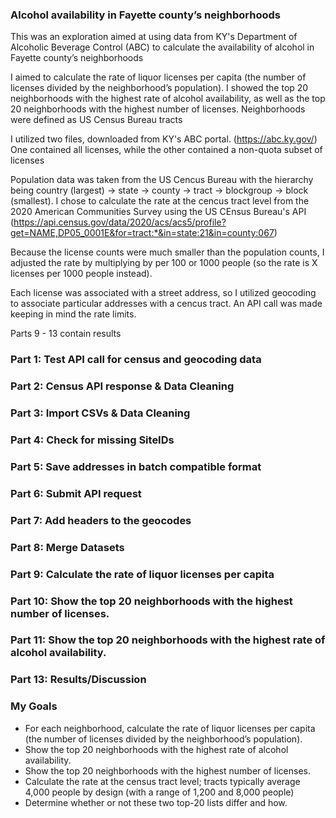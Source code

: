 ### Alcohol availability in Fayette county’s neighborhoods
This was an exploration aimed at using data from KY's Department of Alcoholic Beverage Control (ABC) to calculate the availability of alcohol in Fayette county’s neighborhoods

I aimed to calculate the rate of liquor licenses per capita (the number of licenses divided by the neighborhood’s population). I showed the top 20 neighborhoods with the highest rate of alcohol availability, as well as the top 20 neighborhoods with the highest number of licenses. Neighborhoods were defined as US Census Bureau tracts

I utilized two files, downloaded from KY's ABC portal. (https://abc.ky.gov/) One contained all licenses, while the other contained a non-quota subset of licenses

Population data was taken from the US Cencus Bureau with the hierarchy being country (largest) -> state -> county -> tract -> blockgroup -> block (smallest). I chose to calculate the rate at the cencus tract level from the 2020 American Communities Survey using the US CEnsus Bureau's API (https://api.census.gov/data/2020/acs/acs5/profile?get=NAME,DP05_0001E&for=tract:*&in=state:21&in=county:067)

Because the license counts were much smaller than the population counts, I adjusted the rate by multiplying by per 100 or 1000 people (so the rate is X licenses per 1000 people instead).

Each license was associated with a street address, so I utilized geocoding to associate particular addresses with a cencus tract. An API call was made keeping in mind the rate limits.

Parts 9 - 13 contain results

### Part 1: Test API call for census and geocoding data
### Part 2: Census API response & Data Cleaning
### Part 3: Import CSVs & Data Cleaning 
### Part 4: Check for missing SiteIDs
### Part 5: Save addresses in batch compatible format
### Part 6: Submit API request
### Part 7: Add headers to the geocodes
### Part 8: Merge Datasets
### Part 9: Calculate the rate of liquor licenses per capita 
### Part 10: Show the top 20 neighborhoods with the highest number of licenses.
### Part 11: Show the top 20 neighborhoods with the highest rate of alcohol availability.
### Part 13: Results/Discussion


### My Goals
- For each neighborhood, calculate the rate of liquor licenses per capita (the number of licenses divided by the neighborhood’s population).
- Show the top 20 neighborhoods with the highest rate of alcohol availability.
- Show the top 20 neighborhoods with the highest number of licenses.
- Calculate the rate at the census tract level; tracts typically average 4,000 people by design (with a range of 1,200 and 8,000 people)
- Determine whether or not these two top-20 lists differ and how.

